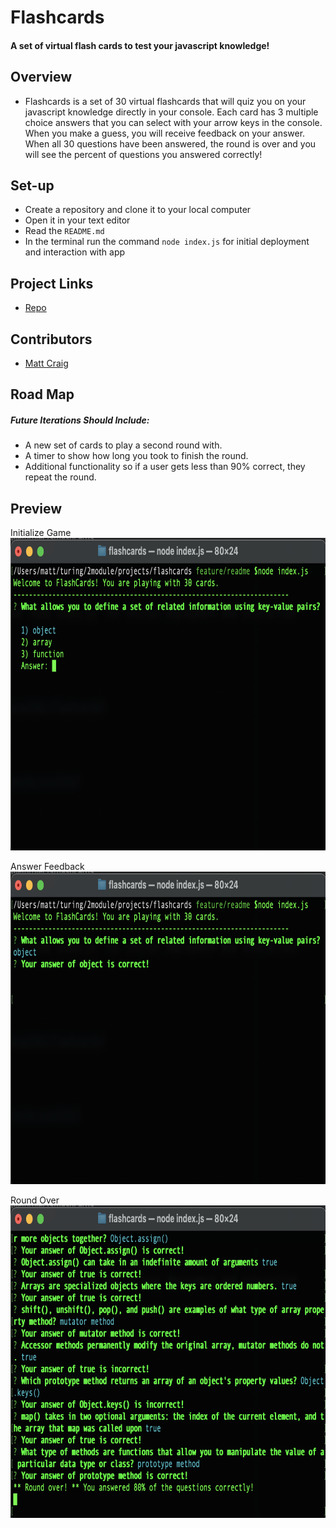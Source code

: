 # Flashcards

#### A set of virtual flash cards to test your javascript knowledge!


## Overview

* Flashcards is a set of 30 virtual flashcards that will quiz you on your javascript
knowledge directly in your console. Each card has 3 multiple choice answers that you
can select with your arrow keys in the console. When you make a guess, you will receive
feedback on your answer. When all 30 questions have been answered, the round is over
and you will see the percent of questions you answered correctly!

## Set-up

* Create a repository and clone it to your local computer
* Open it in your text editor
* Read the `README.md`
* In the terminal run the command `node index.js` for initial deployment and interaction with app

## Project Links

* [Repo](https://github.com/mcraig2342/flashcards)

## Contributors

* [Matt Craig](https://github.com/mcraig2342)


## Road Map

##### Future Iterations Should Include:

* A new set of cards to play a second round with.
* A timer to show how long you took to finish the round.
* Additional functionality so if a user gets less than 90% correct, they repeat
the round.

## Preview

<p align="left">Initialize Game</br>
 <img width="1000" height="500" src="./assets/Initialization.png">
</p>

<p align="left">Answer Feedback</br>
 <img width="1000" height="500" src="./assets/Feedback.png">
</p>

<p align="left">Round Over</br>
 <img width="1000" height="500" src="./assets/Round Over.png">
</p>
